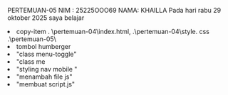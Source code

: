 PERTEMUAN-05
NIM : 25225OOO69
NAMA: KHAILLA
Pada hari rabu 29 oktober 2025 saya belajar 
<li>copy-item  . \pertemuan-04\index.html,  .\pertemuan-04\style. css  .\pertemuan-05\</li>
<li>tombol humberger</li>
<li>"class  menu-toggle"</li>
<li>"class me<nu-toggle mobile"</li>
<li>"styling nav mobile "</li>
<li>"menambah file js"</li>
<li>"membuat script.js"</li>

